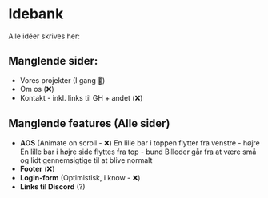 # Idebank
Alle idéer skrives her:

## Manglende sider:
 - Vores projekter (I gang 🚚)
 - Om os (❌)
 - Kontakt - inkl. links til GH + andet (❌)

## Manglende features (Alle sider)
 - **AOS** (Animate on scroll - ❌)
       En lille bar i toppen flytter fra venstre - højre
       En lille bar i højre side flyttes fra top - bund
       Billeder går fra at være små og lidt gennemsigtige til at blive normalt
 - **Footer** (❌)
 - **Login-form** (Optimistisk, i know - ❌)
 - **Links til Discord** (?)

